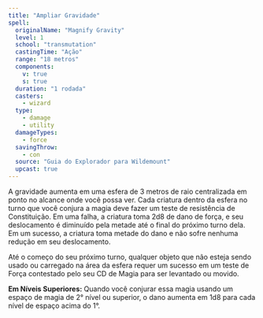```yaml
---
title: "Ampliar Gravidade"
spell:
  originalName: "Magnify Gravity"
  level: 1
  school: "transmutation"
  castingTime: "Ação"
  range: "18 metros"
  components:
    v: true
    s: true
  duration: "1 rodada"
  casters:
    - wizard
  type:
    - damage
    - utility
  damageTypes:
    - force
  savingThrow:
    - con
  source: "Guia do Explorador para Wildemount"
  upcast: true
---
```


A gravidade aumenta em uma esfera de 3 metros de raio centralizada em ponto no alcance onde você possa ver. Cada criatura dentro da esfera no turno que você conjura a magia deve fazer um teste de resistência de Constituição. Em uma falha, a criatura toma 2d8 de dano de força, e seu deslocamento é diminuído pela metade até o final do próximo turno dela. Em um sucesso, a criatura toma metade do dano e não sofre nenhuma redução em seu deslocamento.

Até o começo do seu próximo turno, qualquer objeto que não esteja sendo usado ou carregado na área da esfera requer um sucesso em um teste de Força contestado pelo seu CD de Magia para ser levantado ou movido.

**Em Níveis Superiores:** Quando você conjurar essa magia usando um espaço de magia de 2° nível ou superior, o dano aumenta em 1d8 para cada nível de espaço acima do 1°.
